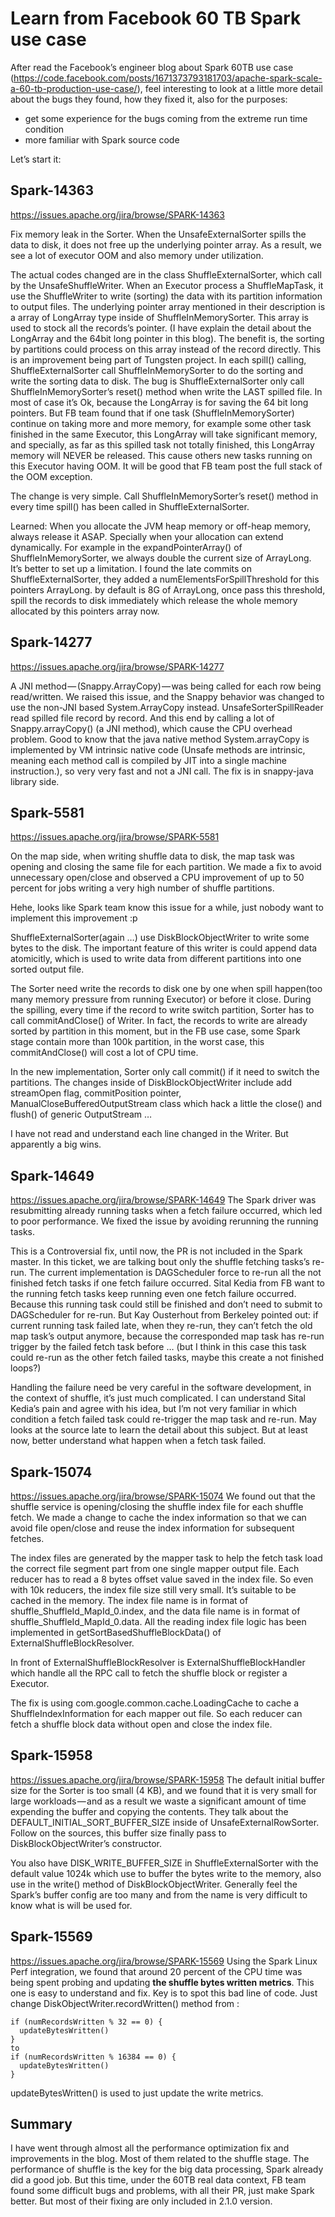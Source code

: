 # Learn from Facebook 60 TB Spark use case

After read the Facebook’s engineer blog about Spark 60TB use case (https://code.facebook.com/posts/1671373793181703/apache-spark-scale-a-60-tb-production-use-case/), feel interesting to look at a little more detail about the bugs they found, how they fixed it, also for the purposes:
- get some experience for the bugs coming from the extreme run time condition
- more familiar with Spark source code

Let’s start it:

## Spark-14363
https://issues.apache.org/jira/browse/SPARK-14363

Fix memory leak in the Sorter. When the UnsafeExternalSorter spills the data to disk, it does not free up the underlying pointer array. As a result, we see a lot of executor OOM and also memory under utilization.

The actual codes changed are in the class ShuffleExternalSorter, which call by the UnsafeShuffleWriter. When an Executor process a ShuffleMapTask, it use the ShuffleWriter to write (sorting) the data with its partition information to output files. The underlying pointer array mentioned in their description is a array of LongArray type inside of ShuffleInMemorySorter. This array is used to stock all the records’s pointer. (I have explain the detail about the LongArray and the 64bit long pointer in this blog). The benefit is, the sorting by partitions could process on this array instead of the record directly. This is an improvement being part of Tungsten project.
In each spill() calling, ShuffleExternalSorter call ShuffleInMemorySorter to do the sorting and write the sorting data to disk. The bug is ShuffleExternalSorter only call ShuffleInMemorySorter’s reset() method when write the LAST spilled file. In most of case it’s Ok, because the LongArray is for saving the 64 bit long pointers. But FB team found that if one task (ShuffleInMemorySorter) continue on taking more and more memory, for example some other task finished in the same Executor, this LongArray will take significant memory, and specially, as far as this spilled task not totally finished, this LongArray memory will NEVER be released. This cause others new tasks running on this Executor having OOM. It will be good that FB team post the full stack of the OOM exception.

The change is very simple. Call ShuffleInMemorySorter’s reset() method in every time spill() has been called in ShuffleExternalSorter.

Learned: When you allocate the JVM heap memory or off-heap memory, always release it ASAP. Specially when your allocation can extend dynamically. For example in the expandPointerArray() of ShuffleInMemorySorter, we always double the current size of ArrayLong. It’s better to set up a limitation. I found the late commits on ShuffleExternalSorter, they added a numElementsForSpillThreshold for this pointers ArrayLong. by default is 8G of ArrayLong, once pass this threshold, spill the records to disk immediately which release the whole memory allocated by this pointers array now.

## Spark-14277
https://issues.apache.org/jira/browse/SPARK-14277

A JNI method — (Snappy.ArrayCopy) — was being called for each row being read/written. We raised this issue, and the Snappy behavior was changed to use the non-JNI based System.ArrayCopy instead.
UnsafeSorterSpillReader read spilled file record by record. And this end by calling a lot of Snappy.arrayCopy() (a JNI method), which cause the CPU overhead problem. Good to know that the java native method System.arrayCopy is implemented by VM intrinsic native code (Unsafe methods are intrinsic, meaning each method call is compiled by JIT into a single machine instruction.), so very very fast and not a JNI call. The fix is in snappy-java library side.

## Spark-5581
https://issues.apache.org/jira/browse/SPARK-5581

On the map side, when writing shuffle data to disk, the map task was opening and closing the same file for each partition. We made a fix to avoid unnecessary open/close and observed a CPU improvement of up to 50 percent for jobs writing a very high number of shuffle partitions.

Hehe, looks like Spark team know this issue for a while, just nobody want to implement this improvement :p

ShuffleExternalSorter(again …) use DiskBlockObjectWriter to write some bytes to the disk. The important feature of this writer is could append data atomicitly, which is used to write data from different partitions into one sorted output file.

The Sorter need write the records to disk one by one when spill happen(too many memory pressure from running Executor) or before it close. During the spilling, every time if the record to write switch partition, Sorter has to call commitAndClose() of Writer. In fact, the records to write are already sorted by partition in this moment, but in the FB use case, some Spark stage contain more than 100k partition, in the worst case, this commitAndClose() will cost a lot of CPU time.

In the new implementation, Sorter only call commit() if it need to switch the partitions. The changes inside of DiskBlockObjectWriter include add streamOpen flag, commitPosition pointer, ManualCloseBufferedOutputStream class which hack a little the close() and flush() of generic OutputStream …

I have not read and understand each line changed in the Writer. But apparently a big wins.

## Spark-14649
https://issues.apache.org/jira/browse/SPARK-14649
The Spark driver was resubmitting already running tasks when a fetch failure occurred, which led to poor performance. We fixed the issue by avoiding rerunning the running tasks.

This is a Controversial fix, until now, the PR is not included in the Spark master. In this ticket, we are talking bout only the shuffle fetching tasks’s re-run. The current implementation is DAGScheduler force to re-run all the not finished fetch tasks if one fetch failure occurred. Sital Kedia from FB want to the running fetch tasks keep running even one fetch failure occurred. Because this running task could still be finished and don’t need to submit to DAGScheduler for re-run. But Kay Ousterhout from Berkeley pointed out: if current running task failed late, when they re-run, they can’t fetch the old map task’s output anymore, because the corresponded map task has re-run trigger by the failed fetch task before … (but I think in this case this task could re-run as the other fetch failed tasks, maybe this create a not finished loops?)

Handling the failure need be very careful in the software development, in the context of shuffle, it’s just much complicated. I can understand Sital Kedia’s pain and agree with his idea, but I’m not very familiar in which condition a fetch failed task could re-trigger the map task and re-run. May looks at the source late to learn the detail about this subject. But at least now, better understand what happen when a fetch task failed.

## Spark-15074
https://issues.apache.org/jira/browse/SPARK-15074
We found out that the shuffle service is opening/closing the shuffle index file for each shuffle fetch. We made a change to cache the index information so that we can avoid file open/close and reuse the index information for subsequent fetches.

The index files are generated by the mapper task to help the fetch task load the correct file segment part from one single mapper output file. Each reducer has to read a 8 bytes offset value saved in the index file. So even with 10k reducers, the index file size still very small. It’s suitable to be cached in the memory. The index file name is in format of shuffle_ShuffleId_MapId_0.index, and the data file name is in format of shuffle_ShuffleId_MapId_0.data. All the reading index file logic has been implemented in getSortBasedShuffleBlockData() of ExternalShuffleBlockResolver.

In front of ExternalShuffleBlockResolver is ExternalShuffleBlockHandler which handle all the RPC call to fetch the shuffle block or register a Executor.

The fix is using com.google.common.cache.LoadingCache to cache a ShuffleIndexInformation for each mapper out file. So each reducer can fetch a shuffle block data without open and close the index file.

## Spark-15958
https://issues.apache.org/jira/browse/SPARK-15958
The default initial buffer size for the Sorter is too small (4 KB), and we found that it is very small for large workloads — and as a result we waste a significant amount of time expending the buffer and copying the contents.
They talk about the DEFAULT_INITIAL_SORT_BUFFER_SIZE inside of UnsafeExternalRowSorter. Follow on the sources, this buffer size finally pass to DiskBlockObjectWriter’s constructor.

You also have DISK_WRITE_BUFFER_SIZE in ShuffleExternalSorter with the default value 1024k which use to buffer the bytes write to the memory, also use in the write() method of DiskBlockObjectWriter. Generally feel the Spark’s buffer config are too many and from the name is very difficult to know what is will be used for.

## Spark-15569
https://issues.apache.org/jira/browse/SPARK-15569
Using the Spark Linux Perf integration, we found that around 20 percent of the CPU time was being spent probing and updating __the shuffle bytes written metrics__.
This one is easy to understand and fix. Key is to spot this bad line of code. Just change DiskObjectWriter.recordWritten() method from :

```
if (numRecordsWritten % 32 == 0) {
  updateBytesWritten()
}
to
if (numRecordsWritten % 16384 == 0) {
  updateBytesWritten()
}
```

updateBytesWritten() is used to just update the write metrics.

## Summary
I have went through almost all the performance optimization fix and improvements in the blog. Most of them related to the shuffle stage. The performance of shuffle is the key for the big data processing, Spark already did a good job. But this time, under the 60TB real data context, FB team found some difficult bugs and problems, with all their PR, just make Spark better. But most of their fixing are only included in 2.1.0 version.
